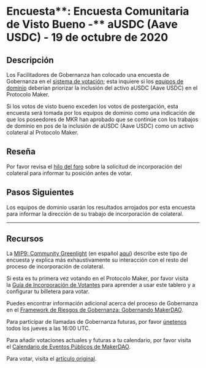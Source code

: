 ﻿# Encuesta**: Encuesta Comunitaria de Visto Bueno -** aUSDC (Aave USDC) **- 19 de octubre de 2020**

## **Descripción**

Los Facilitadores de Gobernanza han colocado una encuesta de Gobernanza en el [sistema de votación](https://vote.makerdao.com/polling); esta inquiere si los [equipos de dominio](https://github.com/makerdao/mips/blob/Accepted/MIP7/mip7.md#mip7c2-the-current-domain-roles-list) deberían priorizar la inclusión del activo aUSDC (Aave USDC) en el Protocolo Maker.

Si los votos de visto bueno exceden los votos de postergación, esta encuesta será tomada por los equipos de dominio como una indicación de que los poseedores de MKR han aprobado que se continúe con los trabajos de dominio en pos de la inclusión de aUSDC (Aave USDC) como un activo colateral al Protocolo Maker.

## **Reseña**

Por favor revisa el [hilo del foro](https://forum.makerdao.com/t/ausdc-mip6-collateral-onboarding-application/4159) sobre la solicitud de incorporación del colateral para informar tu posición antes de votar.

## Pasos Siguientes

Los equipos de dominio usarán los resultados arrojados por esta encuesta para informar la dirección de su trabajo de incorporación de colateral.

---

## **Recursos**

La [MIP9: Community Greenlight](https://github.com/makerdao/mips/blob/Accepted/MIP9/mip9.md) (en español [aquí](https://forum.makerdao.com/t/mip9-en-espanol/4773)) describe este tipo de encuesta y explica más exhaustivamente su interacción con el resto del proceso de incorporación de colateral.

Si esta es tu primera vez votando en el Protocolo Maker, por favor visita la [Guía de Incorporación de Votantes](https://community-development.makerdao.com/onboarding/voter-onboarding) para aprender a usar este tablero y a configurar tu billetera para votar.

Puedes encontrar información adicional acerca del proceso de Gobernanza en el [Framework de Riesgos de Gobernanza: Gobernando MakerDAO](https://community-development.makerdao.com/governance/governance-risk-framework).

Para participar de llamadas de Gobernanza futuras, por favor [únetenos](https://community-development.makerdao.com/governance/governance-and-risk-meetings) todos los jueves a las 16:00 UTC.

Para añadir votaciones actuales y futuras a tu calendario, por favor visita el [Calendario de Eventos Públicos de MakerDAO](https://calendar.google.com/calendar/embed?src=makerdao.com_3efhm2ghipksegl009ktniomdk%40group.calendar.google.com&ctz=America%2FLos_Angeles).

Para votar, visita el [artículo original](https://github.com/makerdao/community/blob/master/governance/polls/MIP9%20Community%20Greenlight%20Poll%20-%20aUSDC%20-%20October%2019,%202020.md).